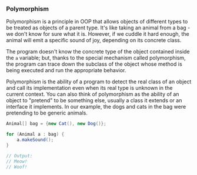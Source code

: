 ### Polymorphism

Polymorphism is a principle in OOP that allows objects of different types to be treated as objects of a parent type. It's like taking an animal from a bag - we don't know for sure what it is. However, if we cuddle it hard enough, the animal will emit a specific sound of joy, depending on its concrete class.

The program doesn't know the concrete type of the object contained inside the `a` variable; but, thanks to the special mechanism called polymorphism, the program can trace down the subclass of the object whose method is being executed and run the appropriate behavior.

Polymorphism is the ability of a program to detect the real class of an object and call its implementation even when its real type is unknown in the current context. You can also think of polymorphism as the ability of an object to "pretend" to be something else, usually a class it extends or an interface it implements. In our example, the dogs and cats in the bag were pretending to be generic animals.

```java
Animal[] bag = {new Cat(), new Dog()};

for (Animal a : bag) {
    a.makeSound();
}

// Output:
// Meow!
// Woof!
```
